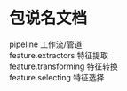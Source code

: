 # 包说名文档
pipeline 工作流/管道  
feature.extractors 特征提取  
feature.transforming 特征转换  
feature.selecting 特征选择   